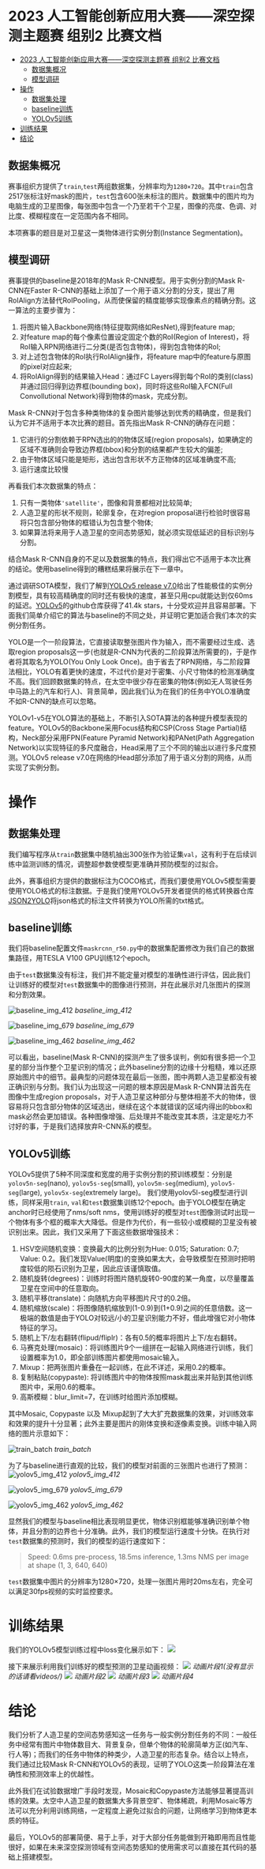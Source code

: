 # 2023 人工智能创新应用大赛——深空探测主题赛 组别2 比赛文档

- [2023 人工智能创新应用大赛——深空探测主题赛 组别2 比赛文档](#2023-人工智能创新应用大赛深空探测主题赛-组别2-比赛文档)
  - [数据集概况](#数据集概况)
  - [模型调研](#模型调研)
- [操作](#操作)
  - [数据集处理](#数据集处理)
  - [baseline训练](#baseline训练)
  - [YOLOv5训练](#yolov5训练)
- [训练结果](#训练结果)
- [结论](#结论)
  
## 数据集概况

赛事组织方提供了`train`,`test`两组数据集，分辨率均为`1280×720`。其中`train`包含2517张标注好mask的图片，`test`包含600张未标注的图片。数据集中的图片均为电脑生成的卫星图像，每张图中包含一个乃至若干个卫星，图像的亮度、色调、对比度、模糊程度在一定范围内各不相同。

本项赛事的题目是对卫星这一类物体进行实例分割(Instance Segmentation)。

## 模型调研

赛事提供的baseline是2018年的Mask R-CNN模型。用于实例分割的Mask R-CNN在Faster R-CNN的基础上添加了一个用于语义分割的分支，提出了用RoIAlign方法替代RoIPooling，从而使保留的精度能够实现像素点的精确分割。这一算法的主要步骤为：

1. 将图片输入Backbone网络(特征提取网络如ResNet),得到feature map;
2. 对feature map的每个像素位置设定固定个数的RoI(Region of Interest)，将RoI输入RPN网络进行二分类(是否包含物体)，得到包含物体的RoI;
3. 对上述包含物体的RoI执行RoIAlign操作，将feature map中的feature与原图的pixel对应起来;
4. 将RoIAlign得到的结果输入Head：通过FC Layers得到每个RoI的类别(class)并通过回归得到边界框(bounding box)，同时将这些RoI输入FCN(Full Convollutional Network)得到物体的mask，完成分割。

Mask R-CNN对于包含多种类物体的复杂图片能够达到优秀的精确度，但是我们认为它并不适用于本次比赛的题目。首先指出Mask R-CNN的确存在问题：

1. 它进行的分割依赖于RPN选出的的物体区域(region proposals)，如果确定的区域不准确则会导致边界框(bbox)和分割的结果都产生较大的偏差;
2. 由于物体区域只能是矩形，选出包含形状不方正物体的区域准确度不高;
3. 运行速度比较慢

再看我们本次数据集的特点：

1. 只有一类物体`'satellite'`，图像和背景都相对比较简单;
2. 人造卫星的形状不规则，轮廓复杂，在对region proposal进行检验时很容易将只包含部分物体的框错认为包含整个物体;
3. 如果算法将来用于人造卫星的空间态势感知，就必须实现低延迟的目标识别与分割。

结合Mask R-CNN自身的不足以及数据集的特点，我们得出它不适用于本次比赛的结论。使用baseline得到的糟糕结果将展示在下一章中。

通过调研SOTA模型，我们了解到[YOLOv5 release v7.0](https://github.com/ultralytics/yolov5/releases/v7.0)给出了性能极佳的实例分割模型，具有较高精确度的同时还有极快的速度，甚至只用cpu就能达到仅60ms的延迟。[YOLOv5](https://github.com/ultralytics/yolov5)的github仓库获得了41.4k stars，十分受欢迎并且容易部署。下面我们简单介绍它的算法与baseline的不同之处，并证明它更加适合我们本次的实例分割任务。

YOLO是一个一阶段算法，它直接读取整张图片作为输入，而不需要经过生成、选取region proposals这一步(也就是R-CNN为代表的二阶段算法所需要的)，于是作者将其取名为YOLO(You Only Look Once)。由于省去了RPN网络，与二阶段算法相比，YOLO有着更快的速度，不过代价是对于密集、小尺寸物体的检测准确度不高。我们回顾数据集的特点，在太空中很少存在密集的物体(例如无人驾驶任务中马路上的汽车和行人)、背景简单，因此我们认为在我们的任务中YOLO准确度不如R-CNN的缺点可以忽略。

YOLOv1-v5在YOLO算法的基础上，不断引入SOTA算法的各种提升模型表现的feature。YOLOv5的Backbone采用Focus结构和CSP(Cross Stage Partial)结构，Neck部分采用FPN(Feature Pyramid Network)和PANet(Path Aggregation Network)以实现特征的多尺度融合，Head采用了三个不同的输出以进行多尺度预测。YOLOv5 release v7.0在网络的Head部分添加了用于语义分割的网络，从而实现了实例分割。

# 操作

## 数据集处理

我们编写程序从`train`数据集中随机抽出300张作为验证集`val`，这有利于在后续训练中监测训练的情况，调整超参数使模型更准确并预防模型的过拟合。

此外，赛事组织方提供的数据标注为COCO格式，而我们要使用YOLOv5模型需要使用YOLO格式的标注数据。于是我们使用YOLOv5开发者提供的格式转换器仓库[JSON2YOLO](https://github.com/ultralytics/JSON2YOLO)将json格式的标注文件转换为YOLO所需的txt格式。

## baseline训练

我们将baseline配置文件`maskrcnn_r50.py`中的数据集配置修改为我们自己的数据集路径，用TESLA V100 GPU训练12个epoch。

由于`test`数据集没有标注，我们并不能定量对模型的准确性进行评估，因此我们让训练好的模型对`test`数据集中的图像进行预测，并在此展示对几张图片的探测和分割效果。

![baseline_img_412](baseline/img_resize_412.png)
*baseline_img_412*

![baseline_img_679](baseline/img_resize_679.png)
*baseline_img_679*

![baseline_img_462](baseline/img_resize_462.png)
*baseline_img_462*

可以看出，baseline(Mask R-CNN)的探测产生了很多误判，例如有很多把一个卫星的部分当作整个卫星识别的情况；此外baseline分割的边缘十分粗糙，难以还原原始图片中的细节。最典型的问题体现在最后一张图，图中两颗人造卫星都没有被正确识别与分割。我们认为出现这一问题的根本原因是Mask R-CNN算法首先在图像中生成region proposals，对于人造卫星这种部分与整体相差不大的物体，很容易将只包含部分物体的区域选出，继续在这个本就错误的区域内得出的bbox和mask必然会更加错误。各种图像增强、后处理并不能改变其本质，注定是吃力不讨好的事，于是我们选择放弃R-CNN系的模型。

## YOLOv5训练

YOLOv5提供了5种不同深度和宽度的用于实例分割的预训练模型：分别是`yolov5n-seg`(nano), `yolov5s-seg`(small), `yolov5m-seg`(medium), `yolov5-seg`(large), `yolov5x-seg`(extremely large)。 我们使用yolov5l-seg模型进行训练，同样采用`train`, `val`和`test`数据集训练12个epoch。由于YOLO模型在确定anchor时已经使用了nms/soft nms，使用训练好的模型对`test`图像测试时出现一个物体有多个框的概率大大降低。但是作为代价，有一些较小或模糊的卫星没有被识别出来。因此，我们又采用了下面这些数据增强技术：

1. HSV空间随机变换：变换最大的比例分别为Hue: 0.015; Saturation: 0.7; Value: 0.2。我们发现Value(明度)的变换如果太大，会导致模型在预测时把明度较低的陨石识别为卫星，因此应该谨慎取值。
2. 随机旋转(degrees)：训练时将图片随机旋转0-90度的某一角度，以尽量覆盖卫星在空间中的任意取向。
3. 随机平移(translate)：向随机方向平移图片尺寸的0.2倍。
4. 随机缩放(scale)：将图像随机缩放到(1-0.9)到(1+0.9)之间的任意倍数。这一极端的数值是由于YOLO对较远/小的卫星识别能力不好，借此增强它对小物体特征的学习。
5. 随机上下/左右翻转(flipud/fliplr)：各有0.5的概率将图片上下/左右翻转。
6. 马赛克处理(mosaic)：将训练图片9个一组拼在一起输入网络进行训练，我们设置概率为1.0，即全部训练图片都使用mosaic输入。
7. Mixup：把两张图片重叠在一起训练，在此不详述，采用0.2的概率。
8. 复制粘贴(copypaste): 将训练图片中的物体按照mask裁出来并贴到其他训练图片中，采用0.6的概率。
9. 高斯模糊：blur_limit=7，在训练时给图片添加模糊。

其中Mosaic, Copypaste 以及 Mixup起到了大大扩充数据集的效果，对训练效率和效果的提升十分显著；此外主要是图片的刚体变换和逐像素变换。训练中输入网络的图片示意如下：

![train_batch](yolov5/train_batch1.jpg)
*train_batch*

为了与baseline进行直观的比较，我们的模型对前面的三张图片也进行了预测：
![yolov5_img_412](yolov5/img_resize_412.png)
*yolov5_img_412*

![yolov5_img_679](yolov5/img_resize_679.png)
*yolov5_img_679*

![yolov5_img_462](yolov5/img_resize_462.png)
*yolov5_img_462*

显然我们的模型与baseline相比表现明显更优，物体识别框能够准确识别单个物体，并且分割的边界也十分准确。此外，我们的模型运行速度十分快。在执行对`test`数据集的预测时，我们的模型的运行速度如下：

> Speed: 0.6ms pre-process, 18.5ms inference, 1.3ms NMS per image at shape (1, 3, 640, 640)

`test`数据集中图片的分辨率为1280×720，处理一张图片用时20ms左右，完全可以满足30fps视频的实时监控要求。

# 训练结果
我们的YOLOv5模型训练过程中loss变化展示如下：
![](yolov5/results.png)

接下来展示利用我们训练好的模型预测的卫星动画视频：
![](videos/1.gif)
*动画片段1(没有显示的话请看videos/)*
![](videos/2.gif)
*动画片段2*
![](videos/3.gif)
*动画片段3*
![](videos/4.gif)
*动画片段4*

# 结论
我们分析了人造卫星的空间态势感知这一任务与一般实例分割任务的不同：一般任务中经常有图片中物体数目大、背景复杂，但单个物体的轮廓简单方正(如汽车、行人等)；而我们的任务中物体的种类少，人造卫星的形态复杂。结合以上特点，我们通过比较Mask R-CNN和YOLOv5的表现，证明了YOLO这类一阶段算法在准确性和预测效率上的优越性。

此外我们在试验数据增广手段时发现，Mosaic和Copypaste方法能够显著提高训练的效果。太空中人造卫星的数据集大多背景空旷、物体稀疏，利用Mosaic等方法可以充分利用训练网络，一定程度上避免过拟合的问题，让网络学习到物体更本质的特征。

最后，YOLOv5的部署简便、易于上手，对于大部分任务能做到开箱即用而且性能很好，如果在未来深空探测领域有空间态势感知的使用需求可以直接在其代码的基础上搭建模型。